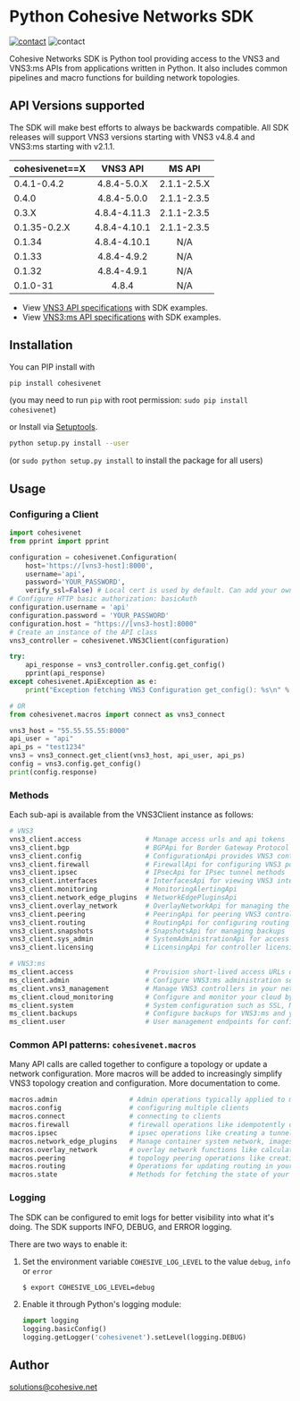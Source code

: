 # Python Cohesive Networks SDK
[![contact][contact-image]][contact-url] ![contact][python-versions-badge]

Cohesive Networks SDK is Python tool providing access to the VNS3 and VNS3:ms APIs from applications written in Python. It also includes common pipelines and macro functions for building network topologies.

## API Versions supported
The SDK will make best efforts to always be backwards compatible. All SDK releases will support VNS3 versions starting with VNS3 v4.8.4 and VNS3:ms starting with v2.1.1.

| cohesivenet==X |    VNS3 API    |     MS API     |
|----------------|:--------------:|:--------------:|
|  0.4.1-0.4.2   |  4.8.4-5.0.X   |   2.1.1-2.5.X  |
|     0.4.0      |  4.8.4-5.0.0   |   2.1.1-2.3.5  |
|     0.3.X      |  4.8.4-4.11.3  |   2.1.1-2.3.5  |
| 0.1.35-0.2.X   |  4.8.4-4.10.1  |   2.1.1-2.3.5  |
|     0.1.34     |  4.8.4-4.10.1  |       N/A      |    # MS SDK not supported
|     0.1.33     |  4.8.4-4.9.2   |       N/A      |    # MS SDK not supported
|     0.1.32     |  4.8.4-4.9.1   |       N/A      |    # MS SDK not supported
|     0.1.0-31   |      4.8.4     |       N/A      |    # MS SDK not supported
    
- View [VNS3 API specifications](https://docs.cohesive.net/apis/vns3/v/) with SDK examples.
- View [VNS3:ms API specifications](https://docs.cohesive.net/apis/vns3-ms/v/) with SDK examples.

## Installation

You can PIP install with

```sh
pip install cohesivenet
```
(you may need to run `pip` with root permission: `sudo pip install cohesivenet`)

or Install via [Setuptools](http://pypi.python.org/pypi/setuptools).

```sh
python setup.py install --user
```
(or `sudo python setup.py install` to install the package for all users)

## Usage

### Configuring a Client

```python
import cohesivenet
from pprint import pprint

configuration = cohesivenet.Configuration(
    host='https://[vns3-host]:8000',
    username='api',         
    password='YOUR_PASSWORD',
    verify_ssl=False) # Local cert is used by default. Can add your own cert.
# Configure HTTP basic authorization: basicAuth
configuration.username = 'api'
configuration.password = 'YOUR_PASSWORD'
configuration.host = "https://[vns3-host]:8000"
# Create an instance of the API class
vns3_controller = cohesivenet.VNS3Client(configuration)

try:
    api_response = vns3_controller.config.get_config()
    pprint(api_response)
except cohesivenet.ApiException as e:
    print("Exception fetching VNS3 Configuration get_config(): %s\n" % e)

# OR
from cohesivenet.macros import connect as vns3_connect

vns3_host = "55.55.55.55:8000"
api_user = "api"
api_ps = "test1234"
vns3 = vns3_connect.get_client(vns3_host, api_user, api_ps)
config = vns3.config.get_config()
print(config.response)
```

### Methods
Each sub-api is available from the VNS3Client instance as follows:

```python
# VNS3
vns3_client.access                # Manage access urls and api tokens
vns3_client.bgp                   # BGPApi for Border Gateway Protocol methods
vns3_client.config                # ConfigurationApi provides VNS3 config methods
vns3_client.firewall              # FirewallApi for configuring VNS3 policies
vns3_client.ipsec                 # IPsecApi for IPsec tunnel methods
vns3_client.interfaces            # InterfacesApi for viewing VNS3 interfaces
vns3_client.monitoring            # MonitoringAlertingApi
vns3_client.network_edge_plugins  # NetworkEdgePluginsApi
vns3_client.overlay_network       # OverlayNetworkApi for managing the overlay network
vns3_client.peering               # PeeringApi for peering VNS3 controllers
vns3_client.routing               # RoutingApi for configuring routing
vns3_client.snapshots             # SnapshotsApi for managing backups
vns3_client.sys_admin             # SystemAdministrationApi for access and sys admin tasks
vns3_client.licensing             # LicensingApi for controller licensing 

# VNS3:ms
ms_client.access                  # Provision short-lived access URLs or API keys for any VNS3 controller in your topology
ms_client.admin                   # Configure VNS3:ms administration settings such as LDAP integration
ms_client.vns3_management         # Manage VNS3 controllers in your network topology, automating snapshots, HA and more
ms_client.cloud_monitoring        # Configure and monitor your cloud by tracking cloud VPCs, virtual networks and VNS3 topologies
ms_client.system                  # System configuration such as SSL, NTP hosts and remote support
ms_client.backups                 # Configure backups for VNS3:ms and your controller snapshots
ms_client.user                    # User management endpoints for configuring credentials
```

### Common API patterns: `cohesivenet.macros`
Many API calls are called together to configure a topology or update a network configuration. More macros will be added to 
increasingly simplify VNS3 topology creation and configuration. More documentation to come.

```python
macros.admin                  # Admin operations typically applied to multiple controllers at once
macros.config                 # configuring multiple clients
macros.connect                # connecting to clients
macros.firewall               # firewall operations like idempotently creating full firewall
macros.ipsec                  # ipsec operations like creating a tunnel and then a route
macros.network_edge_plugins   # Manage container system network, images and running containers
macros.overlay_network        # overlay network functions like calculating network segments of the overlay
macros.peering                # topology peering operations like creating a peering mesh between controllers
macros.routing                # Operations for updating routing in your topology
macros.state                  # Methods for fetching the state of your controller(s)
```

### Logging
The SDK can be configured to emit logs for better visibility into what it's doing. The SDK supports INFO, DEBUG, and ERROR logging.

There are two ways to enable it:

1. Set the environment variable `COHESIVE_LOG_LEVEL` to the value `debug`, `info` or `error`

   ```sh
   $ export COHESIVE_LOG_LEVEL=debug
   ```

2. Enable it through Python's logging module:

   ```python
   import logging
   logging.basicConfig()
   logging.getLogger('cohesivenet').setLevel(logging.DEBUG)
   ```

## Author

solutions@cohesive.net

<!-- Markdown links -->

[contact-image]: https://img.shields.io/badge/contact-support-blue.svg?style=flat-square
[contact-url]: https://support.cohesive.net/support/home
[python-versions-badge]: https://img.shields.io/badge/python-3.5%20%7C%203.6%20%7C%203.7-blue